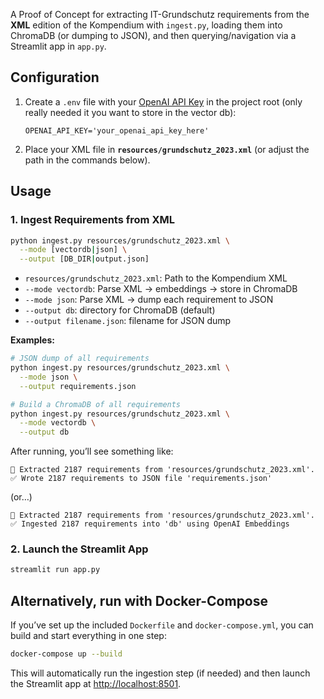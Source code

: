 A Proof of Concept for extracting IT-Grundschutz requirements from the **XML** edition of the Kompendium with `ingest.py`, loading them into ChromaDB (or dumping to JSON), and then querying/navigation via a Streamlit app in `app.py`.

## Configuration

1. Create a `.env` file with your [OpenAI API Key](https://openai.com/blog/openai-api) in the project root (only really needed it you want to store in the vector db):

   ```env
   OPENAI_API_KEY='your_openai_api_key_here'
   ```

2. Place your XML file in **`resources/grundschutz_2023.xml`** (or adjust the path in the commands below).

## Usage

### 1. Ingest Requirements from XML

```bash
python ingest.py resources/grundschutz_2023.xml \
  --mode [vectordb|json] \
  --output [DB_DIR|output.json]
```

- `resources/grundschutz_2023.xml`: Path to the Kompendium XML
- `--mode vectordb`: Parse XML → embeddings → store in ChromaDB
- `--mode json`: Parse XML → dump each requirement to JSON
- `--output db`: directory for ChromaDB (default)
- `--output filename.json`: filename for JSON dump

**Examples:**

```bash
# JSON dump of all requirements
python ingest.py resources/grundschutz_2023.xml \
  --mode json \
  --output requirements.json

# Build a ChromaDB of all requirements
python ingest.py resources/grundschutz_2023.xml \
  --mode vectordb \
  --output db
```

After running, you’ll see something like:

```
📄 Extracted 2187 requirements from 'resources/grundschutz_2023.xml'.
✅ Wrote 2187 requirements to JSON file 'requirements.json'
```

(or…)

```
📄 Extracted 2187 requirements from 'resources/grundschutz_2023.xml'.
✅ Ingested 2187 requirements into 'db' using OpenAI Embeddings
```

### 2. Launch the Streamlit App

```bash
streamlit run app.py
```

## Alternatively, run with Docker-Compose

If you’ve set up the included `Dockerfile` and `docker-compose.yml`, you can build and start everything in one step:

```bash
docker-compose up --build
```

This will automatically run the ingestion step (if needed) and then launch the Streamlit app at [http://localhost:8501](http://localhost:8501).
